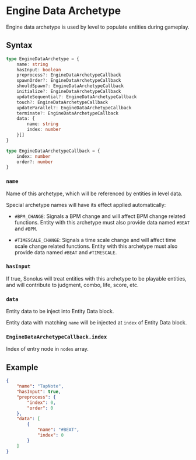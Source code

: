 # Engine Data Archetype

Engine data archetype is used by level to populate entities during gameplay.

## Syntax

```ts
type EngineDataArchetype = {
    name: string
    hasInput: boolean
    preprocess?: EngineDataArchetypeCallback
    spawnOrder?: EngineDataArchetypeCallback
    shouldSpawn?: EngineDataArchetypeCallback
    initialize?: EngineDataArchetypeCallback
    updateSequential?: EngineDataArchetypeCallback
    touch?: EngineDataArchetypeCallback
    updateParallel?: EngineDataArchetypeCallback
    terminate?: EngineDataArchetypeCallback
    data: {
        name: string
        index: number
    }[]
}

type EngineDataArchetypeCallback = {
    index: number
    order?: number
}
```

### `name`

Name of this archetype, which will be referenced by entities in level data.

Special archetype names will have its effect applied automatically:

-   `#BPM_CHANGE`: Signals a BPM change and will affect BPM change related functions. Entity with this archetype must also provide data named `#BEAT` and `#BPM`.

-   `#TIMESCALE_CHANGE`: Signals a time scale change and will affect time scale change related functions. Entity with this archetype must also provide data named `#BEAT` and `#TIMESCALE`.

### `hasInput`

If true, Sonolus will treat entities with this archetype to be playable entities, and will contribute to judgment, combo, life, score, etc.

### `data`

Entity data to be inject into Entity Data block.

Entity data with matching `name` will be injected at `index` of Entity Data block.

### `EngineDataArchetypeCallback.index`

Index of entry node in `nodes` array.

## Example

```json
{
    "name": "TapNote",
    "hasInput": true,
    "preprocess": {
        "index": 0,
        "order": 0
    },
    "data": [
        {
            "name": "#BEAT",
            "index": 0
        }
    ]
}
```
